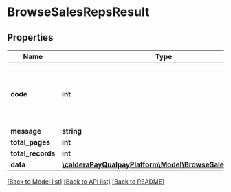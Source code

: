 # BrowseSalesRepsResult

## Properties
Name | Type | Description | Notes
------------ | ------------- | ------------- | -------------
**code** | **int** | Response code from API. 0 indicates success. Refer to &lt;a href&#x3D;\&quot;/developer/api/reference#api-response-codes\&quot;target&#x3D;\&quot;_blank\&quot;&gt;Platform API Response Codes&lt;/a&gt; for entire list of return codes. | 
**message** | **string** | A short description of the API response code. | 
**total_pages** | **int** | Total Number of pages. | 
**total_records** | **int** | Total number of records. | 
**data** | [**\calderaPayQualpayPlatform\Model\BrowseSalesRepsData[]**](BrowseSalesRepsData.md) | An array of the resource object. | 

[[Back to Model list]](../README.md#documentation-for-models) [[Back to API list]](../README.md#documentation-for-api-endpoints) [[Back to README]](../README.md)


